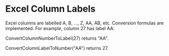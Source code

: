# Excel Column Labels

Excel columns are labelled A, B, ..., Z, AA, AB, etc. Conversion formulas are implemented. For example, column 27 has label AA:

ConvertColumnNumberToLabel(27) returns "AA".

ConvertColumnLabelToNumber("AA") returns 27.
